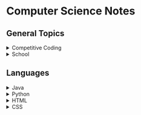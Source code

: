 # Computer Science Notes

## General Topics

<details>
    <summary>Competitive Coding</summary>

- [Data Structures & Algorithms](./topics/algo.md)
- Math

</details>

<details>
    <summary>School</summary>

- [CSCI-UA.100 & CSCI-UA.101 (Intro CS)](./topics/cs100-101.md)
- [CSCI-UA.102 (Data Structures)](./topics/cs102.md)
- [CSCI-UA.202 (Operating Systems)](./topics/cs202.md)
- [CSCI-UA.479 (Data Management & Analysis)](./topics/cs479.md)
- [CSCI-UA.480-069 (Agile Software Development & DevOps)](./topics/cs480-069.md)
- [CSCI-UA.480-051 (Parallel Computing)](./topics/cs480-051.md)

</details>

## Languages

<details>
    <summary>Java</summary>

- [Basics](./topics/java-basics.md)
- [Reference Code](./topics/java-code.md)

</details>
<details>
    <summary>Python</summary>

- [Basics](./topics/python-basics.md)
- [Reference Code](./topics/python-code.md)

</details>

<details>
    <summary>HTML</summary>

- [Tags and Elements](./topics/html-tags.md)
- Attributes
- [Semantic Tags](./topics/html-semantics.md)

</details>
<details>
    <summary>CSS</summary>

- WIP

</details>
